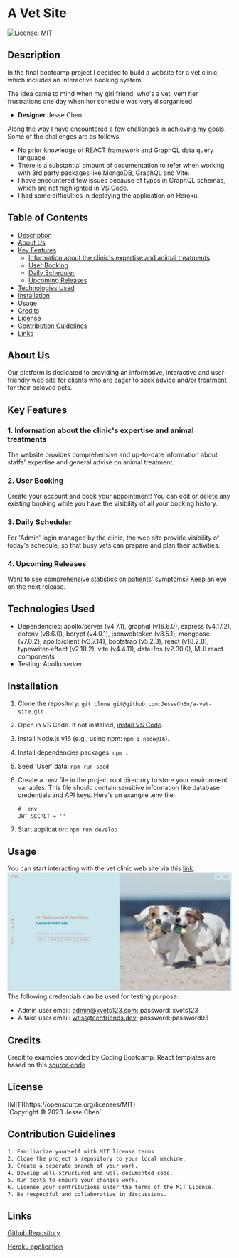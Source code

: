 # A Vet Site
![License: MIT](https://img.shields.io/badge/License-MIT-yellow.svg)

## Description

<p>In the final bootcamp project I decided to build a website for a vet clinic, which includes an interactive booking system.</p>
<p>The idea came to mind when my girl friend, who's a vet, vent her frustrations one day when her schedule was very disorganised</p>

* <b>Designer</b> Jesse Chen

Along the way I have encountered a few challenges in achieving my goals. Some of the challenges are as follows:

* No prior knowledge of REACT framework and GraphQL data query language.
* There is a substantial amount of documentation to refer when working with 3rd party packages like MongoDB, GraphQL and Vite.
* I have encountered few issues because of typos in GraphQL schemas, which are not highlighted in VS Code.
* I had some difficulties in deploying the application on Heroku.

## Table of Contents

- [Description](#description)
- [About Us](#about-us)
- [Key Features](#key-features)
    - [Information about the clinic's expertise and animal treatments](#1-useful-information)
    - [User Booking](#2-user-booking)
    - [Daily Scheduler](#3-daily-scheduler) 
    - [Upcoming Releases](#4-upcoming-releases)
- [Technologies Used](#technologies-used)
- [Installation](#installation)
- [Usage](#usage)
- [Credits](#credits)
- [License](#license)
- [Contribution Guidelines](#contribution-guidelines)
- [Links](#links)

## About Us

Our platform is dedicated to providing an informative, interactive and user-friendly web site for clients who are eager to seek advice and/or treatment for their beloved pets.

## Key Features

### 1. Information about the clinic's expertise and animal treatments

The website provides comprehensive and up-to-date information about staffs' expertise and general advise on animal treatment.


### 2. User Booking

Create your account and book your appointment! You can edit or delete any existing booking while you have the visibility of all your booking history.

### 3. Daily Scheduler

For 'Admin' login managed by the clinic, the web site provide visibility of today's schedule, so that busy vets can prepare and plan their activities.

### 4. Upcoming Releases

Want to see comprehensive statistics on patients' symptoms? Keep an eye on the next release. 

## Technologies Used
- Dependencies: apollo/server (v4.7.1), graphql (v16.6.0), express (v4.17.2), dotenv (v8.6.0), bcrypt (v4.0.1), jsonwebtoken (v8.5.1), mongoose (v7.0.2), apollo/client (v3.7.14), bootstrap (v5.2.3), react (v18.2.0), typewriter-effect (v2.18.2), vite (v4.4.11), date-fns (v2.30.0), MUI react components
- Testing: Apollo server

## Installation

1. Clone the repository: `git clone git@github.com:JesseCh3n/a-vet-site.git`
2. Open in VS Code. If not installed, [install VS Code](https://code.visualstudio.com/).
3. Install Node.js v16 (e.g., using npm: `npm i node@16`).
4. Install dependencies packages: `npm i`
5. Seed 'User' data: `npm run seed`
6. Create a `.env` file in the project root directory to store your environment variables. This file should contain sensitive information like database credentials and API keys. Here's an example .env file:
    
    ```
    # .env
    JWT_SECRET = ''
    ```
7. Start application: `npm run develop`

## Usage

You can start interacting with the vet clinic web site via this [link](https://agile-chamber-51883-7e60747c00dc.herokuapp.com/).
![alt screenshot](./image.jpg)
The following credentials can be used for testing purpose:
- Admin user email: admin@xvets123.com; password: xvets123
- A fake user email: wtls@techfriends.dev; password: password03 

## Credits

Credit to examples provided by Coding Bootcamp. React templates are based on this [source code](https://github.com/ubaimutl/react-portfolio)

## License
<p>[MIT](https://opensource.org/licenses/MIT)<br>`Copyright © 2023 Jesse Chen`</p>


## Contribution Guidelines
```
1. Familiarize yourself with MIT license terms
2. Clone the project's repository to your local machine.
3. Create a seperate branch of your work.
4. Develop well-structured and well-documented code.
5. Run tests to ensure your changes work.
6. License your contributions under the terms of the MIT License.
7. Be respectful and collaborative in discussions.
```

## Links 

[Github Repository](https://github.com/JesseCh3n/a-vet-site) 

[Heroku application](https://agile-chamber-51883-7e60747c00dc.herokuapp.com/)